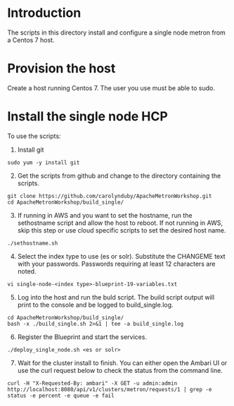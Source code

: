 # Introduction

The scripts in this directory install and configure a single node metron from a Centos 7 host.

# Provision the host 

Create a host running Centos 7.  The user you use must be able to sudo. 

# Install the single node HCP

To use the scripts:

1. Install git 

```
sudo yum -y install git 
```

2. Get the scripts from github and change to the directory containing the scripts.

```
git clone https://github.com/carolynduby/ApacheMetronWorkshop.git 
cd ApacheMetronWorkshop/build_single/
```

3. If running in AWS and you want to set the hostname, run the sethostname script and allow the host to reboot.  If not running in AWS, skip this step or use cloud specific scripts to set the desired host name.   

```
./sethostname.sh
```

4. Select the index type to use (es or solr).  Substitute the CHANGEME text with your passwords. Passwords requiring at least 12 characters are noted. 

```
vi single-node-<index type>-blueprint-19-variables.txt
```

5. Log into the host and run the buld script.  The build script output will print to the console and be logged to build_single.log.

```
cd ApacheMetronWorkshop/build_single/
bash -x ./build_single.sh 2>&1 | tee -a build_single.log
```

6. Register the Blueprint and start the services. 

```
./deploy_single_node.sh <es or solr>
```

7. Wait for the cluster install to finish.  You can either open the Ambari UI or use the curl request below to check the status from the command line.

```
curl -H "X-Requested-By: ambari" -X GET -u admin:admin http://localhost:8080/api/v1/clusters/metron/requests/1 | grep -e status -e percent -e queue -e fail
```



